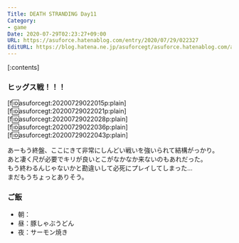 ```yaml
---
Title: DEATH STRANDING Day11
Category:
- game
Date: 2020-07-29T02:23:27+09:00
URL: https://asuforce.hatenablog.com/entry/2020/07/29/022327
EditURL: https://blog.hatena.ne.jp/asuforcegt/asuforce.hatenablog.com/atom/entry/26006613606237872
---
```


[:contents]

###  ヒッグス戦！！！

[f:id:asuforcegt:20200729022015p:plain][f:id:asuforcegt:20200729022021p:plain][f:id:asuforcegt:20200729022028p:plain][f:id:asuforcegt:20200729022036p:plain][f:id:asuforcegt:20200729022043p:plain]

あーもう終盤、ここにきて非常にしんどい戦いを強いられて結構がっかり。  
あと凄く尺が必要でキリが良いとこがなかなか来ないのもあれだった。  
もう終わるんじゃないかと勘違いして必死にプレイしてしまった...  
まだもうちょっとありそう。

### ご飯

- 朝：
- 昼：豚しゃぶうどん
- 夜：サーモン焼き
